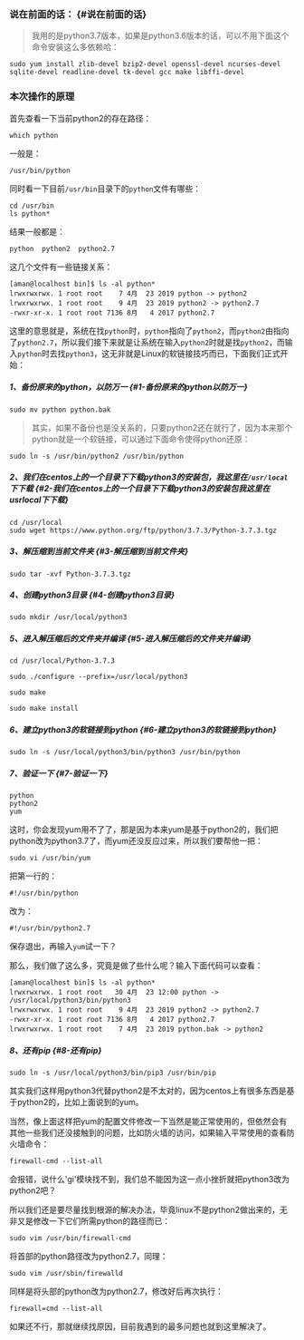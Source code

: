 ### 说在前面的话： {#说在前面的话}

> 我用的是python3.7版本，如果是python3.6版本的话，可以不用下面这个命令安装这么多依赖哈：

```
sudo yum install zlib-devel bzip2-devel openssl-devel ncurses-devel sqlite-devel readline-devel tk-devel gcc make libffi-devel
```

### 本次操作的原理

首先查看一下当前python2的存在路径：

```
which python
```

一般是：

```
/usr/bin/python
```

同时看一下目前`/usr/bin`目录下的`python`文件有哪些：

```
cd /usr/bin
ls python*
```

结果一般都是：

```
python  python2  python2.7
```

这几个文件有一些链接关系：

```
[aman@localhost bin]$ ls -al python*
lrwxrwxrwx. 1 root root    7 4月  23 2019 python -> python2
lrwxrwxrwx. 1 root root    9 4月  23 2019 python2 -> python2.7
-rwxr-xr-x. 1 root root 7136 8月   4 2017 python2.7
```

这里的意思就是，系统在找`python`时，`python`指向了`python2`，而`python2`由指向了`python2.7`，所以我们接下来就是让系统在输入`python2`时就是找`python2`，而输入`python`时去找`python3`，这无非就是Linux的软链接技巧而已，下面我们正式开始：

##### 1、备份原来的python，以防万一 {#1-备份原来的python以防万一}

```
sudo mv python python.bak
```

> 其实，如果不备份也是没关系的，只要python2还在就行了，因为本来那个python就是一个软链接，可以通过下面命令使得python还原：

```
sudo ln -s /usr/bin/python2 /usr/bin/python
```

##### 2、我们在centos上的一个目录下下载python3的安装包，我这里在`/usr/local`下下载 {#2-我们在centos上的一个目录下下载python3的安装包我这里在usrlocal下下载}

```
cd /usr/local
sudo wget https://www.python.org/ftp/python/3.7.3/Python-3.7.3.tgz
```

##### 3、解压缩到当前文件夹 {#3-解压缩到当前文件夹}

```
sudo tar -xvf Python-3.7.3.tgz
```

##### 4、创建python3目录 {#4-创建python3目录}

```
sudo mkdir /usr/local/python3
```

##### 5、进入解压缩后的文件夹并编译 {#5-进入解压缩后的文件夹并编译}

```
cd /usr/local/Python-3.7.3

sudo ./configure --prefix=/usr/local/python3

sudo make

sudo make install
```

##### 6、建立python3的软链接到python {#6-建立python3的软链接到python}

```
sudo ln -s /usr/local/python3/bin/python3 /usr/bin/python
```

##### 7、验证一下 {#7-验证一下}

```
python
python2
yum
```

这时，你会发现yum用不了了，那是因为本来yum是基于python2的，我们把python改为python3.7了，而yum还没反应过来，所以我们要帮他一把：

```
sudo vi /usr/bin/yum
```

把第一行的：

```
#!/usr/bin/python
```

改为：

```
#!/usr/bin/python2.7
```

保存退出，再输入`yum`试一下？

那么，我们做了这么多，究竟是做了些什么呢？输入下面代码可以查看：

```
[aman@localhost bin]$ ls -al python*
lrwxrwxrwx. 1 root root   30 4月  23 12:00 python -> /usr/local/python3/bin/python3
lrwxrwxrwx. 1 root root    9 4月  23 2019 python2 -> python2.7
-rwxr-xr-x. 1 root root 7136 8月   4 2017 python2.7
lrwxrwxrwx. 1 root root    7 4月  23 2019 python.bak -> python2
```

##### 8、还有pip {#8-还有pip}

```
sudo ln -s /usr/local/python3/bin/pip3 /usr/bin/pip
```

其实我们这样用python3代替python2是不太对的，因为centos上有很多东西是基于python2的，比如上面说到的yum。

当然，像上面这样把yum的配置文件修改一下当然是能正常使用的，但依然会有其他一些我们还没接触到的问题，比如防火墙的访问，如果输入平常使用的查看防火墙命令：

```
firewall-cmd --list-all
```

会报错，说什么'gi'模块找不到，我们总不能因为这一点小挫折就把python3改为python2吧？

所以我们还是要尽量找到根源的解决办法，毕竟linux不是python2做出来的，无非又是修改一下它们所需python的路径而已：

```
sudo vim /usr/bin/firewall-cmd
```

将首部的python路径改为python2.7，同理：

```
sudo vim /usr/sbin/firewalld
```

同样是将头部的python改为python2.7，修改好后再次执行：

```
firewall=cmd --list-all
```

如果还不行，那就继续找原因，目前我遇到的最多问题也就到这里解决了。

